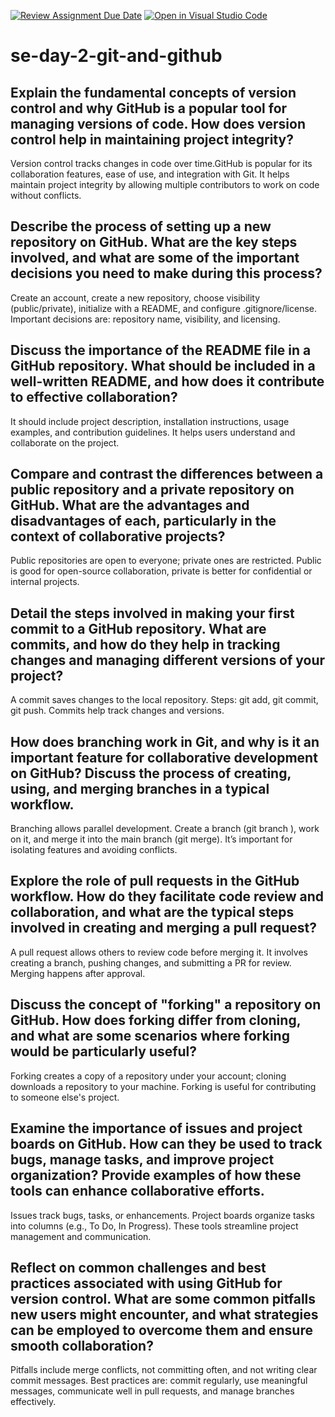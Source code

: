 [![Review Assignment Due Date](https://classroom.github.com/assets/deadline-readme-button-22041afd0340ce965d47ae6ef1cefeee28c7c493a6346c4f15d667ab976d596c.svg)](https://classroom.github.com/a/8wgCKhpZ)
[![Open in Visual Studio Code](https://classroom.github.com/assets/open-in-vscode-2e0aaae1b6195c2367325f4f02e2d04e9abb55f0b24a779b69b11b9e10269abc.svg)](https://classroom.github.com/online_ide?assignment_repo_id=18486242&assignment_repo_type=AssignmentRepo)
# se-day-2-git-and-github
## Explain the fundamental concepts of version control and why GitHub is a popular tool for managing versions of code. How does version control help in maintaining project integrity?
Version control tracks changes in code over time.GitHub is popular for its collaboration features, ease of use, and integration with Git. It helps maintain project integrity by allowing multiple contributors to work on code without conflicts.

## Describe the process of setting up a new repository on GitHub. What are the key steps involved, and what are some of the important decisions you need to make during this process?
Create an account, create a new repository, choose visibility (public/private), initialize with a README, and configure .gitignore/license. Important decisions are: repository name, visibility, and licensing.

## Discuss the importance of the README file in a GitHub repository. What should be included in a well-written README, and how does it contribute to effective collaboration?
 It should include project description, installation instructions, usage examples, and contribution guidelines. It helps users understand and collaborate on the project.
 
## Compare and contrast the differences between a public repository and a private repository on GitHub. What are the advantages and disadvantages of each, particularly in the context of collaborative projects?
Public repositories are open to everyone; private ones are restricted. Public is good for open-source collaboration, private is better for confidential or internal projects.

## Detail the steps involved in making your first commit to a GitHub repository. What are commits, and how do they help in tracking changes and managing different versions of your project?
A commit saves changes to the local repository. Steps: git add, git commit, git push. Commits help track changes and versions.

## How does branching work in Git, and why is it an important feature for collaborative development on GitHub? Discuss the process of creating, using, and merging branches in a typical workflow.
Branching allows parallel development. Create a branch (git branch <name>), work on it, and merge it into the main branch (git merge). It’s important for isolating features and avoiding conflicts.

## Explore the role of pull requests in the GitHub workflow. How do they facilitate code review and collaboration, and what are the typical steps involved in creating and merging a pull request?
A pull request allows others to review code before merging it. It involves creating a branch, pushing changes, and submitting a PR for review. Merging happens after approval.

## Discuss the concept of "forking" a repository on GitHub. How does forking differ from cloning, and what are some scenarios where forking would be particularly useful?
Forking creates a copy of a repository under your account; cloning downloads a repository to your machine. Forking is useful for contributing to someone else's project.

## Examine the importance of issues and project boards on GitHub. How can they be used to track bugs, manage tasks, and improve project organization? Provide examples of how these tools can enhance collaborative efforts.
 Issues track bugs, tasks, or enhancements. Project boards organize tasks into columns (e.g., To Do, In Progress). These tools streamline project management and communication.
 
## Reflect on common challenges and best practices associated with using GitHub for version control. What are some common pitfalls new users might encounter, and what strategies can be employed to overcome them and ensure smooth collaboration?
 Pitfalls include merge conflicts, not committing often, and not writing clear commit messages. Best practices are: commit regularly, use meaningful messages, communicate well in pull requests, and manage branches effectively.
